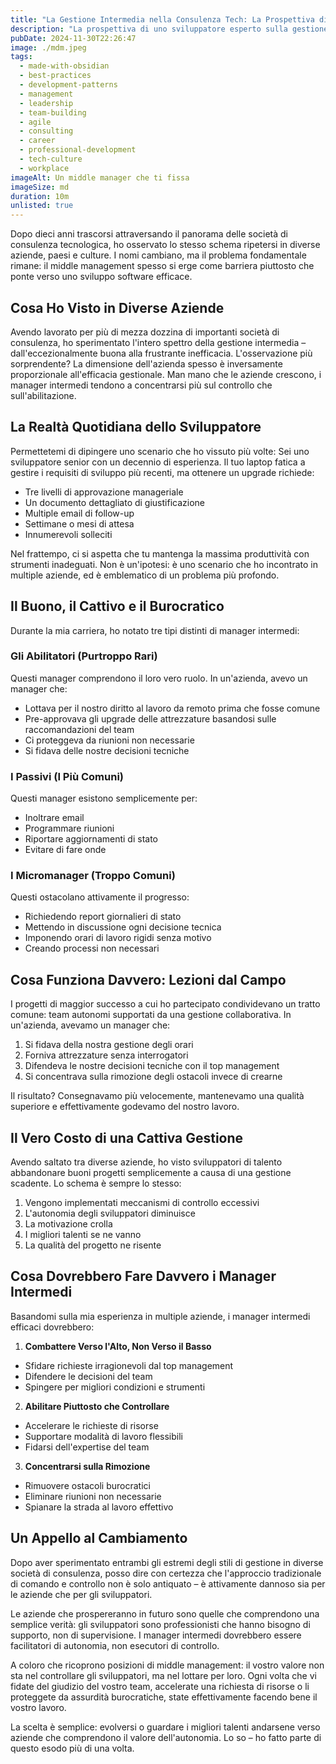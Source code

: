 ```yaml
---
title: "La Gestione Intermedia nella Consulenza Tech: La Prospettiva di uno Sviluppatore Veterano"
description: "La prospettiva di uno sviluppatore esperto sulla gestione intermedia nelle società di consulenza tecnologica, basata su anni di esperienza in diverse aziende. L'articolo esplora come gli approcci tradizionali di gestione spesso ostacolino piuttosto che aiutare i team di sviluppo, e propone un nuovo modello in cui i manager intermedi fungono da facilitatori dell'autonomia piuttosto che da controllori. Attraverso esempi ed osservazioni dal mondo reale, illustra il vero valore di una gestione intermedia efficace e il costo delle sovrastrutture burocratiche nello sviluppo software moderno"
pubDate: 2024-11-30T22:26:47
image: ./mdm.jpeg
tags:
  - made-with-obsidian
  - best-practices
  - development-patterns
  - management
  - leadership
  - team-building
  - agile
  - consulting
  - career
  - professional-development
  - tech-culture
  - workplace
imageAlt: Un middle manager che ti fissa
imageSize: md
duration: 10m
unlisted: true
---
```

Dopo dieci anni trascorsi attraversando il panorama delle società di consulenza tecnologica, ho osservato lo stesso schema ripetersi in diverse aziende, paesi e culture. I nomi cambiano, ma il problema fondamentale rimane: il middle management spesso si erge come barriera piuttosto che ponte verso uno sviluppo software efficace.

## Cosa Ho Visto in Diverse Aziende

Avendo lavorato per più di mezza dozzina di importanti società di consulenza, ho sperimentato l'intero spettro della gestione intermedia – dall'eccezionalmente buona alla frustrante inefficacia. L'osservazione più sorprendente? La dimensione dell'azienda spesso è inversamente proporzionale all'efficacia gestionale. Man mano che le aziende crescono, i manager intermedi tendono a concentrarsi più sul controllo che sull'abilitazione.

## La Realtà Quotidiana dello Sviluppatore

Permettetemi di dipingere uno scenario che ho vissuto più volte: Sei uno sviluppatore senior con un decennio di esperienza. Il tuo laptop fatica a gestire i requisiti di sviluppo più recenti, ma ottenere un upgrade richiede:
- Tre livelli di approvazione manageriale
- Un documento dettagliato di giustificazione
- Multiple email di follow-up
- Settimane o mesi di attesa
- Innumerevoli solleciti

Nel frattempo, ci si aspetta che tu mantenga la massima produttività con strumenti inadeguati. Non è un'ipotesi: è uno scenario che ho incontrato in multiple aziende, ed è emblematico di un problema più profondo.

## Il Buono, il Cattivo e il Burocratico

Durante la mia carriera, ho notato tre tipi distinti di manager intermedi:

### Gli Abilitatori (Purtroppo Rari)
Questi manager comprendono il loro vero ruolo. In un'azienda, avevo un manager che:
- Lottava per il nostro diritto al lavoro da remoto prima che fosse comune
- Pre-approvava gli upgrade delle attrezzature basandosi sulle raccomandazioni del team
- Ci proteggeva da riunioni non necessarie
- Si fidava delle nostre decisioni tecniche

### I Passivi (I Più Comuni)
Questi manager esistono semplicemente per:
- Inoltrare email
- Programmare riunioni
- Riportare aggiornamenti di stato
- Evitare di fare onde

### I Micromanager (Troppo Comuni)
Questi ostacolano attivamente il progresso:
- Richiedendo report giornalieri di stato
- Mettendo in discussione ogni decisione tecnica
- Imponendo orari di lavoro rigidi senza motivo
- Creando processi non necessari

## Cosa Funziona Davvero: Lezioni dal Campo

I progetti di maggior successo a cui ho partecipato condividevano un tratto comune: team autonomi supportati da una gestione collaborativa. In un'azienda, avevamo un manager che:
1. Si fidava della nostra gestione degli orari
2. Forniva attrezzature senza interrogatori
3. Difendeva le nostre decisioni tecniche con il top management
4. Si concentrava sulla rimozione degli ostacoli invece di crearne

Il risultato? Consegnavamo più velocemente, mantenevamo una qualità superiore e effettivamente godevamo del nostro lavoro.

## Il Vero Costo di una Cattiva Gestione

Avendo saltato tra diverse aziende, ho visto sviluppatori di talento abbandonare buoni progetti semplicemente a causa di una gestione scadente. Lo schema è sempre lo stesso:
1. Vengono implementati meccanismi di controllo eccessivi
2. L'autonomia degli sviluppatori diminuisce
3. La motivazione crolla
4. I migliori talenti se ne vanno
5. La qualità del progetto ne risente

## Cosa Dovrebbero Fare Davvero i Manager Intermedi

Basandomi sulla mia esperienza in multiple aziende, i manager intermedi efficaci dovrebbero:

1. **Combattere Verso l'Alto, Non Verso il Basso**
- Sfidare richieste irragionevoli dal top management
- Difendere le decisioni del team
- Spingere per migliori condizioni e strumenti

2. **Abilitare Piuttosto che Controllare**
- Accelerare le richieste di risorse
- Supportare modalità di lavoro flessibili
- Fidarsi dell'expertise del team

3. **Concentrarsi sulla Rimozione**
- Rimuovere ostacoli burocratici
- Eliminare riunioni non necessarie
- Spianare la strada al lavoro effettivo

## Un Appello al Cambiamento

Dopo aver sperimentato entrambi gli estremi degli stili di gestione in diverse società di consulenza, posso dire con certezza che l'approccio tradizionale di comando e controllo non è solo antiquato – è attivamente dannoso sia per le aziende che per gli sviluppatori.

Le aziende che prospereranno in futuro sono quelle che comprendono una semplice verità: gli sviluppatori sono professionisti che hanno bisogno di supporto, non di supervisione. I manager intermedi dovrebbero essere facilitatori di autonomia, non esecutori di controllo.

A coloro che ricoprono posizioni di middle management: il vostro valore non sta nel controllare gli sviluppatori, ma nel lottare per loro. Ogni volta che vi fidate del giudizio del vostro team, accelerate una richiesta di risorse o li proteggete da assurdità burocratiche, state effettivamente facendo bene il vostro lavoro.

La scelta è semplice: evolversi o guardare i migliori talenti andarsene verso aziende che comprendono il valore dell'autonomia. Lo so – ho fatto parte di questo esodo più di una volta.
